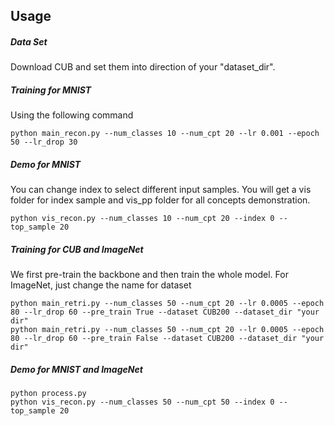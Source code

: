 ## Usage

##### Data Set
Download CUB and set them into direction of your "dataset_dir".

##### Training for MNIST
Using the following command
```
python main_recon.py --num_classes 10 --num_cpt 20 --lr 0.001 --epoch 50 --lr_drop 30
```

##### Demo for MNIST
You can change index to select different input samples.
You will get a vis folder for index sample and vis_pp folder for all concepts demonstration.
```
python vis_recon.py --num_classes 10 --num_cpt 20 --index 0 --top_sample 20
```

##### Training for CUB and ImageNet
We first pre-train the backbone and then train the whole model. For ImageNet, just change the name for dataset
```
python main_retri.py --num_classes 50 --num_cpt 20 --lr 0.0005 --epoch 80 --lr_drop 60 --pre_train True --dataset CUB200 --dataset_dir "your dir"
python main_retri.py --num_classes 50 --num_cpt 20 --lr 0.0005 --epoch 80 --lr_drop 60 --pre_train False --dataset CUB200 --dataset_dir "your dir"
```

##### Demo for MNIST and ImageNet
```
python process.py
python vis_recon.py --num_classes 50 --num_cpt 50 --index 0 --top_sample 20
```
